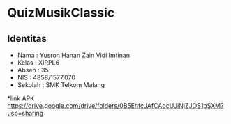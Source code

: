 # QuizMusikClassic

## Identitas
* Nama  : Yusron Hanan Zain Vidi Imtinan
* Kelas : XIRPL6
* Absen : 35
* NIS   : 4858/1577.070
* Sekolah : SMK Telkom Malang

*link APK https://drive.google.com/drive/folders/0B5EhfcJAfCAocUJiNjZJOS1pSXM?usp=sharing
